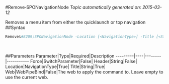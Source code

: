 #Remove&#8209;SPONavigationNode
*Topic automatically generated on: 2015-03-12*

Removes a menu item from either the quicklaunch or top navigation
##Syntax
```powershell
Remove&#8209;SPONavigationNode -Location [<NavigationType>] -Title [<String>] [-Header [<String>]] [-Force [<SwitchParameter>]] [-Web [<WebPipeBind>]]
```
&nbsp;

##Parameters
Parameter|Type|Required|Description
---------|----|--------|-----------
Force|SwitchParameter|False|
Header|String|False|
Location|NavigationType|True|
Title|String|True|
Web|WebPipeBind|False|The web to apply the command to. Leave empty to use the current web.
